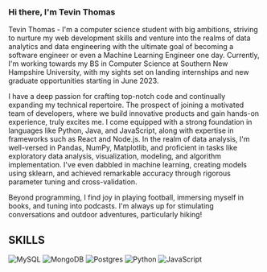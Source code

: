### Hi there, I'm Tevin Thomas

<!--
**SlickTheCreator/SlickTheCreator** is a ✨ _special_ ✨ repository because its `README.md` (this file) appears on your GitHub profile.

Here are some ideas to get you started:

- 🔭 I’m currently working on ...
- 🌱 I’m currently learning ...
- 👯 I’m looking to collaborate on ...
- 🤔 I’m looking for help with ...
- 💬 Ask me about ...
- 📫 How to reach me: ...
- 😄 Pronouns: ...
- ⚡ Fun fact: ...
-->

 Tevin Thomas - 
I'm a computer science student with big ambitions, striving to nurture my web development skills and venture into the realms of data analytics and data engineering with the ultimate goal of becoming a software engineer or even a Machine Learning Engineer one day. Currently, I'm working towards my BS in Computer Science at Southern New Hampshire University, with my sights set on landing internships and new graduate opportunities starting in June 2023.

I have a deep passion for crafting top-notch code and continually expanding my technical repertoire. The prospect of joining a motivated team of developers, where we build innovative products and gain hands-on experience, truly excites me. I come equipped with a strong foundation in languages like Python, Java, and JavaScript, along with expertise in frameworks such as React and Node.js. In the realm of data analysis, I'm well-versed in Pandas, NumPy, Matplotlib, and proficient in tasks like exploratory data analysis, visualization, modeling, and algorithm implementation. I've even dabbled in machine learning, creating models using sklearn, and achieved remarkable accuracy through rigorous parameter tuning and cross-validation.

 Beyond programming, I find joy in playing football, immersing myself in books, and tuning into podcasts. I'm always up for stimulating conversations and outdoor adventures, particularly hiking!
## SKILLS

![MySQL](https://img.shields.io/badge/mysql-%2300f.svg?style=for-the-badge&logo=mysql&logoColor=white)
![MongoDB](https://img.shields.io/badge/MongoDB-%234ea94b.svg?style=for-the-badge&logo=mongodb&logoColor=white)
![Postgres](https://img.shields.io/badge/postgres-%23316192.svg?style=for-the-badge&logo=postgresql&logoColor=white)
![Python](https://img.shields.io/badge/python-3670A0?style=for-the-badge&logo=python&logoColor=ffdd54)
![JavaScript](https://img.shields.io/badge/javascript-%23323330.svg?style=for-the-badge&logo=javascript&logoColor=%23F7DF1E)


